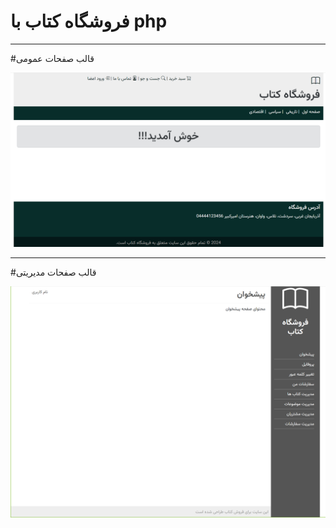 # فروشگاه کتاب با php

<hr>

#قالب صفحات عمومی

<img src="https://github.com/Developer-N/php_bookstore_2024/blob/main/images/theme1.png" />

<hr>

#قالب صفحات مدیریتی

<img src="https://github.com/Developer-N/php_bookstore_2024/blob/main/images/theme2.png" />
